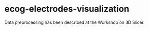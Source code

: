 # ecog-electrodes-visualization

Data preprocessing has been described at the Workshop on 3D Slicer.
